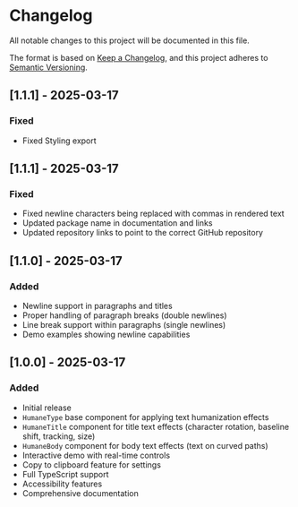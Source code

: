 # Changelog

All notable changes to this project will be documented in this file.

The format is based on [Keep a Changelog](https://keepachangelog.com/en/1.0.0/),
and this project adheres to [Semantic Versioning](https://semver.org/spec/v2.0.0.html).

## [1.1.1] - 2025-03-17

### Fixed
- Fixed Styling export

## [1.1.1] - 2025-03-17

### Fixed
- Fixed newline characters being replaced with commas in rendered text
- Updated package name in documentation and links
- Updated repository links to point to the correct GitHub repository

## [1.1.0] - 2025-03-17

### Added
- Newline support in paragraphs and titles
- Proper handling of paragraph breaks (double newlines)
- Line break support within paragraphs (single newlines)
- Demo examples showing newline capabilities

## [1.0.0] - 2025-03-17

### Added
- Initial release
- `HumaneType` base component for applying text humanization effects
- `HumaneTitle` component for title text effects (character rotation, baseline shift, tracking, size)
- `HumaneBody` component for body text effects (text on curved paths)
- Interactive demo with real-time controls
- Copy to clipboard feature for settings
- Full TypeScript support
- Accessibility features
- Comprehensive documentation
